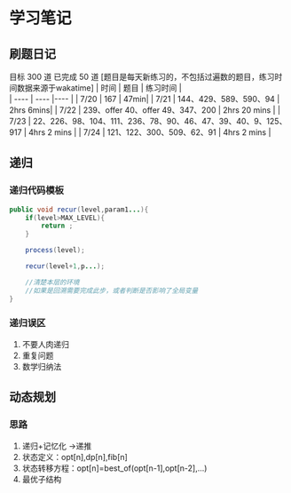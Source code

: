 # 学习笔记
## 刷题日记
目标 300 道
已完成 50 道
[题目是每天新练习的，不包括过遍数的题目，练习时间数据来源于wakatime]
|  时间   | 题目  | 练习时间  |   
|  ----  | ----  |----   |
| 7/20  | 167 | 47min|
| 7/21  | 144、429、589、590、94 | 2hrs 6mins|
| 7/22  | 239、offer 40、offer 49、347、200 | 2hrs 20 mins |
| 7/23  | 22、226、98、104、111、236、78、90、46、47、39、40、9、125、917 | 4hrs 2 mins |
| 7/24  | 121、122、300、509、62、91 | 4hrs 2 mins |




## 递归
### 递归代码模板
```java
public void recur(level,param1...){
    if(level>MAX_LEVEL){
        return ;
    }

    process(level);

    recur(level+1,p...);

    //清楚本层的环境
    //如果是回溯需要完成此步，或者判断是否影响了全局变量
}
```
### 递归误区
1.  不要人肉递归
2.  重复问题
3.  数学归纳法

## 动态规划
### 思路
1.  递归+记忆化 ->递推
2.  状态定义：opt[n],dp[n],fib[n]
3.  状态转移方程：opt[n]=best_of(opt[n-1],opt[n-2],...)
4.  最优子结构


